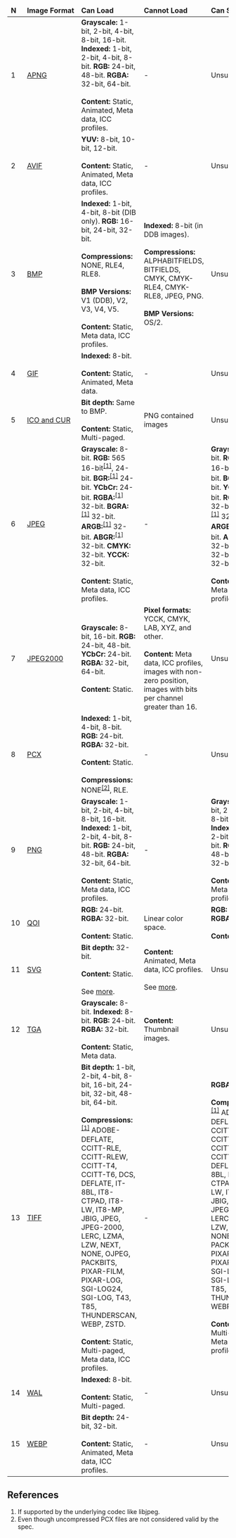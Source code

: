 <table>
<thead>
    <td><b>N</b></td>
    <td><b>Image&nbsp;Format</b></td>
    <td><b>Can&nbsp;Load</b></td>
    <td><b>Cannot&nbsp;Load</b></td>
    <td><b>Can&nbsp;Save</b></td>
    <td><b>Cannot&nbsp;Save</b></td>
    <td><b>Dependencies</b></td>
</thead>
<tbody>
<tr>
    <td>1</td>
    <td><a href="https://wikipedia.org/wiki/APNG">APNG</a></td>
    <td>
        <b>Grayscale:</b> 1-bit, 2-bit, 4-bit, 8-bit, 16-bit.
        <b>Indexed:</b> 1-bit, 2-bit, 4-bit, 8-bit.
        <b>RGB:</b> 24-bit, 48-bit.
        <b>RGBA:</b> 32-bit, 64-bit.
        <br/><br/>
        <b>Content:</b> Static, Animated, Meta data, ICC profiles.
    </td>
    <td>-</td>
    <td>Unsupported</td>
    <td>-</td>
    <td>libpng+APNG patch</td>
</tr>
<tr>
    <td>2</td>
    <td><a href="https://wikipedia.org/wiki/AV1#AV1_Image_File_Format_(AVIF)">AVIF</a></td>
    <td>
        <b>YUV:</b> 8-bit, 10-bit, 12-bit.
        <br/><br/>
        <b>Content:</b> Static, Animated, Meta data, ICC profiles.
    </td>
    <td>-</td>
    <td>Unsupported</td>
    <td>-</td>
    <td>libavif</td>
</tr>
<tr>
    <td>3</td>
    <td><a href="https://wikipedia.org/wiki/BMP_file_format">BMP</a></td>
    <td>
        <b>Indexed:</b> 1-bit, 4-bit, 8-bit (DIB only).
        <b>RGB:</b> 16-bit, 24-bit, 32-bit.
        <br/><br/>
        <b>Compressions:</b> NONE, RLE4, RLE8.
        <br/><br/>
        <b>BMP Versions:</b> V1 (DDB), V2, V3, V4, V5.
        <br/><br/>
        <b>Content:</b> Static, Meta data, ICC profiles.
    </td>
    <td>
        <b>Indexed:</b> 8-bit (in DDB images).
        <br/><br/>
        <b>Compressions:</b> ALPHABITFIELDS, BITFIELDS, CMYK, CMYK-RLE4, CMYK-RLE8, JPEG, PNG.
        <br/><br/>
        <b>BMP Versions:</b> OS/2.
    </td>
    <td>Unsupported</td>
    <td>-</td>
    <td>-</td>
</tr>
<tr>
    <td>4</td>
    <td><a href="https://wikipedia.org/wiki/GIF">GIF</a></td>
    <td>
        <b>Indexed:</b> 8-bit.
        <br/><br/>
        <b>Content:</b> Static, Animated, Meta data.
    </td>
    <td>-</td>
    <td>Unsupported</td>
    <td>-</td>
    <td>giflib</td>
</tr>
<tr>
    <td>5</td>
    <td><a href="https://en.wikipedia.org/wiki/ICO_(file_format)">ICO and CUR</a></td>
    <td>
        <b>Bit depth:</b> Same to BMP.
        <br/><br/>
        <b>Content:</b> Static, Multi-paged.
    </td>
    <td>PNG contained images</td>
    <td>Unsupported</td>
    <td>-</td>
    <td>-</td>
</tr>
<tr>
    <td>6</td>
    <td><a href="https://wikipedia.org/wiki/JPEG">JPEG</a></td>
    <td>
        <b>Grayscale:</b> 8-bit.
        <b>RGB:</b> 565 16-bit<sup><a href="#star-underlying">[1]</a></sup>, 24-bit.
        <b>BGR:</b><sup><a href="#star-underlying">[1]</a></sup> 24-bit.
        <b>YCbCr:</b> 24-bit.
        <b>RGBA:</b><sup><a href="#star-underlying">[1]</a></sup> 32-bit.
        <b>BGRA:</b><sup><a href="#star-underlying">[1]</a></sup> 32-bit.
        <b>ARGB:</b><sup><a href="#star-underlying">[1]</a></sup> 32-bit.
        <b>ABGR:</b><sup><a href="#star-underlying">[1]</a></sup> 32-bit.
        <b>CMYK:</b> 32-bit.
        <b>YCCK:</b> 32-bit.
        <br/><br/>
        <b>Content:</b> Static, Meta data, ICC profiles.
    </td>
    <td>-</td>
    <td>
        <b>Grayscale:</b> 8-bit.
        <b>RGB:</b> 565 16-bit<sup><a href="#star-underlying">[1]</a></sup>, 24-bit.
        <b>BGR:</b><sup><a href="#star-underlying">[1]</a></sup> 24-bit.
        <b>YCbCr:</b> 24-bit.
        <b>RGBA:</b><sup><a href="#star-underlying">[1]</a></sup> 32-bit.
        <b>BGRA:</b><sup><a href="#star-underlying">[1]</a></sup> 32-bit.
        <b>ARGB:</b><sup><a href="#star-underlying">[1]</a></sup> 32-bit.
        <b>ABGR:</b><sup><a href="#star-underlying">[1]</a></sup> 32-bit.
        <b>CMYK:</b> 32-bit.
        <b>YCCK:</b> 32-bit.
        <br/><br/>
        <b>Content:</b> Static, Meta data, ICC profiles.
    </td>
    <td>-</td>
    <td>libjpeg or libjpeg-turbo</td>
</tr>
<tr>
    <td>7</td>
    <td><a href="https://wikipedia.org/wiki/JPEG_2000">JPEG2000</a></td>
    <td>
        <b>Grayscale:</b> 8-bit, 16-bit.
        <b>RGB:</b> 24-bit, 48-bit.
        <b>YCbCr:</b> 24-bit.
        <b>RGBA:</b> 32-bit, 64-bit.
        <br/><br/>
        <b>Content:</b> Static.
    </td>
    <td>
        <b>Pixel formats:</b> YCCK, CMYK, LAB, XYZ, and other.
        <br/><br/>
        <b>Content:</b> Meta data, ICC profiles, images with non-zero position, images with bits per channel greater than 16.
    </td>
    <td>Unsupported</td>
    <td>-</td>
    <td>jasper</td>
</tr>
<tr>
    <td>8</td>
    <td><a href="https://wikipedia.org/wiki/PCX">PCX</a></td>
    <td>
        <b>Indexed:</b> 1-bit, 4-bit, 8-bit.
        <b>RGB:</b> 24-bit.
        <b>RGBA:</b> 32-bit.
        <br/><br/>
        <b>Content:</b> Static.
        <br/><br/>
        <b>Compressions:</b> NONE<sup><a href="#star-pcx-rle">[2]</a></sup>, RLE.
    </td>
    <td>-</td>
    <td>Unsupported</td>
    <td>-</td>
    <td>-</td>
</tr>
<tr>
    <td>9</td>
    <td><a href="https://wikipedia.org/wiki/Portable_Network_Graphics">PNG</a></td>
    <td>
        <b>Grayscale:</b> 1-bit, 2-bit, 4-bit, 8-bit, 16-bit.
        <b>Indexed:</b> 1-bit, 2-bit, 4-bit, 8-bit.
        <b>RGB:</b> 24-bit, 48-bit.
        <b>RGBA:</b> 32-bit, 64-bit.
        <br/><br/>
        <b>Content:</b> Static, Meta data, ICC profiles.
    </td>
    <td>-</td>
    <td>
        <b>Grayscale:</b> 1-bit, 2-bit, 4-bit, 8-bit, 16-bit.
        <b>Indexed:</b> 1-bit, 2-bit, 4-bit, 8-bit.
        <b>RGB:</b> 24-bit, 48-bit.
        <b>RGBA:</b> 32-bit, 64-bit.
        <br/><br/>
        <b>Content:</b> Static, Meta data, ICC profiles.
    </td>
    <td>-</td>
    <td>libpng</td>
</tr>
<tr>
    <td>10</td>
    <td><a href="http://qoiformat.org">QOI</a></td>
    <td>
        <b>RGB:</b> 24-bit.
        <b>RGBA:</b> 32-bit.
        <br/><br/>
        <b>Content:</b> Static.
    </td>
    <td>Linear color space.</td>
    <td>
        <b>RGB:</b> 24-bit.
        <b>RGBA:</b> 32-bit.
        <br/><br/>
        <b>Content:</b> Static.
    </td>
    <td>Linear color space.</td>
    <td>-</td>
</tr>
<tr>
    <td>11</td>
    <td><a href="https://wikipedia.org/wiki/Scalable_Vector_Graphics">SVG</a></td>
    <td>
        <b>Bit depth:</b> 32-bit.
        <br/><br/>
        <b>Content:</b> Static.
        <br/><br/>
        See <a href="https://razrfalcon.github.io/resvg-test-suite/svg-support-table.html">more</a>.
    </td>
    <td>
        <b>Content:</b> Animated, Meta data, ICC profiles.
        <br/><br/>
        See <a href="https://razrfalcon.github.io/resvg-test-suite/svg-support-table.html">more</a>.
    </td>
    <td>Unsupported</td>
    <td>-</td>
    <td>resvg</td>
</tr>
<tr>
    <td>12</td>
    <td><a href="https://wikipedia.org/wiki/Truevision_TGA">TGA</a></td>
    <td>
        <b>Grayscale:</b> 8-bit.
        <b>Indexed:</b> 8-bit.
        <b>RGB:</b> 24-bit.
        <b>RGBA:</b> 32-bit.
        <br/><br/>
        <b>Content:</b> Static, Meta data.
    </td>
    <td><b>Content:</b> Thumbnail images.</td>
    <td>Unsupported</td>
    <td>-</td>
    <td>-</td>
</tr>
<tr>
    <td>13</td>
    <td><a href="https://wikipedia.org/wiki/TIFF">TIFF</a></td>
    <td>
        <b>Bit depth:</b> 1-bit, 2-bit, 4-bit, 8-bit, 16-bit, 24-bit, 32-bit, 48-bit, 64-bit.
        <br/><br/>
        <b>Compressions:</b><sup><a href="#star-underlying">[1]</a></sup> ADOBE-DEFLATE, CCITT-RLE, CCITT-RLEW, CCITT-T4, CCITT-T6, DCS, DEFLATE, IT-8BL, IT8-CTPAD, IT8-LW, IT8-MP, JBIG, JPEG, JPEG-2000, LERC, LZMA, LZW, NEXT, NONE, OJPEG, PACKBITS, PIXAR-FILM, PIXAR-LOG, SGI-LOG24, SGI-LOG, T43, T85, THUNDERSCAN, WEBP, ZSTD.
        <br/><br/>
        <b>Content:</b> Static, Multi-paged, Meta data, ICC profiles.
    </td>
    <td>-</td>
    <td>
        <b>RGBA:</b> 32-bit.
        <br/><br/>
        <b>Compressions:</b><sup><a href="#star-underlying">[1]</a></sup> ADOBE-DEFLATE, CCITT-RLE, CCITT-RLEW, CCITT-T4, CCITT-T6, DCS, DEFLATE, IT-8BL, IT8-CTPAD, IT8-LW, IT8-MP, JBIG, JPEG, JPEG-2000, LERC, LZMA, LZW, NEXT, NONE, OJPEG, PACKBITS, PIXAR-FILM, PIXAR-LOG, SGI-LOG24, SGI-LOG, T43, T85, THUNDERSCAN, WEBP, ZSTD.
        <br/><br/>
        <b>Content:</b> Static, Multi-paged, Meta data, ICC profiles.
    </td>
    <td>-</td>
    <td>libtiff</td>
</tr>
<tr>
    <td>14</td>
    <td><a href="http://fileformats.archiveteam.org/wiki/Quake_2_Texture">WAL</a></td>
    <td>
        <b>Indexed:</b> 8-bit.
        <br/><br/>
        <b>Content:</b> Static, Multi-paged.
    </td>
    <td>-</td>
    <td>Unsupported</td>
    <td>-</td>
    <td>-</td>
</tr>
<tr>
    <td>15</td>
    <td><a href="https://wikipedia.org/wiki/WebP">WEBP</a></td>
    <td>
        <b>Bit depth:</b> 24-bit, 32-bit.
        <br/><br/>
        <b>Content:</b> Static, Animated, Meta data, ICC profiles.
    </td>
    <td>-</td>
    <td>Unsupported</td>
    <td>-</td>
    <td>libwebp</td>
</tr>
</tbody>
</table>

## References

1. <a name="star-underlying"></a> If supported by the underlying codec like libjpeg.
1. <a name="star-pcx-rle"></a> Even though uncompressed PCX files are not considered valid by the spec.
